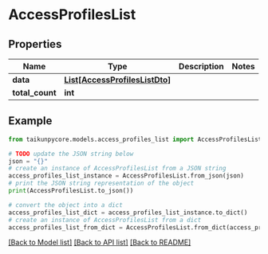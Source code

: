# AccessProfilesList


## Properties

Name | Type | Description | Notes
------------ | ------------- | ------------- | -------------
**data** | [**List[AccessProfilesListDto]**](AccessProfilesListDto.md) |  | 
**total_count** | **int** |  | 

## Example

```python
from taikunpycore.models.access_profiles_list import AccessProfilesList

# TODO update the JSON string below
json = "{}"
# create an instance of AccessProfilesList from a JSON string
access_profiles_list_instance = AccessProfilesList.from_json(json)
# print the JSON string representation of the object
print(AccessProfilesList.to_json())

# convert the object into a dict
access_profiles_list_dict = access_profiles_list_instance.to_dict()
# create an instance of AccessProfilesList from a dict
access_profiles_list_from_dict = AccessProfilesList.from_dict(access_profiles_list_dict)
```
[[Back to Model list]](../README.md#documentation-for-models) [[Back to API list]](../README.md#documentation-for-api-endpoints) [[Back to README]](../README.md)


